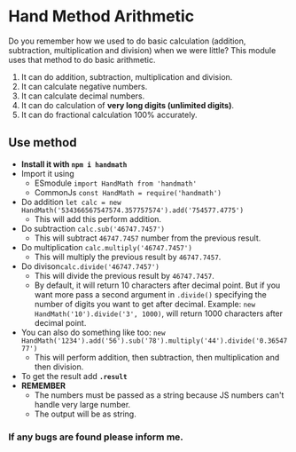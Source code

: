# Hand Method Arithmetic

Do you remember how we used to do basic calculation (addition, subtraction, multiplication and division) when we were little?
This module uses that method to do basic arithmetic.

1.  It can do addition, subtraction, multiplication and division.
2.  It can calculate negative numbers.
3.  It can calculate decimal numbers.
4.  It can do calculation of **very long digits (unlimited digits)**.
5.  It can do fractional calculation 100% accurately.

## Use method

- **Install it with `npm i handmath`**
- Import it using
  - ESmodule `import HandMath from 'handmath'`
  - CommonJs `const HandMath = require('handmath')`
- Do addition `let calc = new HandMath('534366567547574.357757574').add('754577.4775')`
  - This will add this perform addition.
- Do subtraction `calc.sub('46747.7457')`
  - This will subtract `46747.7457` number from the previous result.
- Do multiplication `calc.multiply('46747.7457')`
  - This will multiply the previous result by `46747.7457`.
- Do divison`calc.divide('46747.7457')`
  - This will divide the previous result by `46747.7457`.
  - By default, it will return 10 characters after decimal point. But if you want more pass a second argument in `.divide()` specifying the number of digits you want to get after decimal. Example: `new HandMath('10').divide('3', 1000)`, will return 1000 characters after decimal point.
- You can also do something like too: `new HandMath('1234').add('56').sub('78').multiply('44').divide('0.3654777')`
  - This will perform addition, then subtraction, then multiplication and then division.
- To get the result add **`.result`**
- **REMEMBER**
  - The numbers must be passed as a string because JS numbers can't handle very large number.
  - The output will be as string.

### If any bugs are found please inform me.
